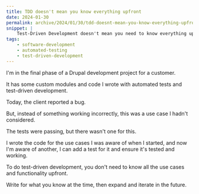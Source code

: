```yaml
---
title: TDD doesn't mean you know everything upfront
date: 2024-01-30
permalink: archive/2024/01/30/tdd-doesnt-mean-you-know-everything-upfront
snippet: |
    Test-Driven Development doesn't mean you need to know everything upfront.
tags:
    - software-development
    - automated-testing
    - test-driven-development
---
```


I'm in the final phase of a Drupal development project for a customer.

It has some custom modules and code I wrote with automated tests and test-driven development.

Today, the client reported a bug.

But, instead of something working incorrectly, this was a use case I hadn't considered.

The tests were passing, but there wasn't one for this.

I wrote the code for the use cases I was aware of when I started, and now I'm aware of another, I can add a test for it and ensure it's tested and working.

To do test-driven development, you don't need to know all the use cases and functionality upfront.

Write for what you know at the time, then expand and iterate in the future.
